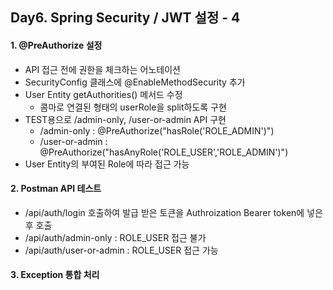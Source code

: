 ## Day6. Spring Security / JWT 설정 - 4

#### 1. @PreAuthorize 설정
- API 접근 전에 권한을 체크하는 어노테이션
- SecurityConfig 클래스에 @EnableMethodSecurity 추가
- User Entity getAuthorities() 메서드 수정
  - 콤마로 연결된 형태의 userRole을 split하도록 구현
- TEST용으로 /admin-only, /user-or-admin API 구현
  - /admin-only : @PreAuthorize("hasRole('ROLE_ADMIN')")
  - /user-or-admin : @PreAuthorize("hasAnyRole('ROLE_USER','ROLE_ADMIN')")
- User Entity의 부여된 Role에 따라 접근 가능

#### 2. Postman API 테스트
- /api/auth/login 호출하여 발급 받은 토큰을 Authroization Bearer token에 넣은 후 호출
- /api/auth/admin-only : ROLE_USER 접근 불가
- /api/auth/user-or-admin : ROLE_USER 접근 가능

#### 3. Exception 통합 처리
